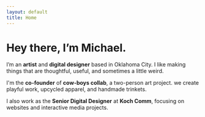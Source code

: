 ```yaml
---
layout: default
title: Home
---
```


# Hey there, I’m Michael.

I’m an **artist** and **digital designer** based in Oklahoma City. I like making things that are thoughtful, useful, and sometimes a little weird.

I'm the **co-founder** of **cow-boys collab**, a two-person art project. we create playful work, upcycled apparel, and handmade trinkets.

I also work as the **Senior Digital Designer** at **Koch Comm**, focusing on websites and interactive media projects.
